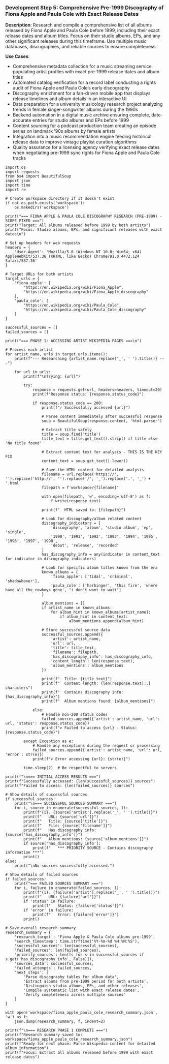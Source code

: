 ### Development Step 5: Comprehensive Pre-1999 Discography of Fiona Apple and Paula Cole with Exact Release Dates

**Description**: Research and compile a comprehensive list of all albums released by Fiona Apple and Paula Cole before 1999, including their exact release dates and album titles. Focus on their studio albums, EPs, and any other significant releases during this timeframe. Use multiple music databases, discographies, and reliable sources to ensure completeness.

**Use Cases**:
- Comprehensive metadata collection for a music streaming service populating artist profiles with exact pre-1999 release dates and album titles
- Automated catalog verification for a record label conducting a rights audit of Fiona Apple and Paula Cole’s early discography
- Discography enrichment for a fan-driven mobile app that displays release timelines and album details in an interactive UI
- Data preparation for a university musicology research project analyzing trends in female singer-songwriter albums during the 1990s
- Backend automation in a digital music archive ensuring complete, date-accurate entries for studio albums and EPs before 1999
- Content sourcing for a podcast production team creating an episode series on landmark ’90s albums by female artists
- Integration into a music recommendation engine feeding historical release data to improve vintage playlist curation algorithms
- Quality assurance for a licensing agency verifying exact release dates when negotiating pre-1999 sync rights for Fiona Apple and Paula Cole tracks

```
import os
import requests
from bs4 import BeautifulSoup
import json
import time
import re

# Create workspace directory if it doesn't exist
if not os.path.exists('workspace'):
    os.makedirs('workspace')

print("=== FIONA APPLE & PAULA COLE DISCOGRAPHY RESEARCH (PRE-1999) - SCOPE FIXED ===")
print("Target: All albums released before 1999 by both artists")
print("Focus: Studio albums, EPs, and significant releases with exact dates\n")

# Set up headers for web requests
headers = {
    'User-Agent': 'Mozilla/5.0 (Windows NT 10.0; Win64; x64) AppleWebKit/537.36 (KHTML, like Gecko) Chrome/91.0.4472.124 Safari/537.36'
}

# Target URLs for both artists
target_urls = {
    'fiona_apple': [
        "https://en.wikipedia.org/wiki/Fiona_Apple",
        "https://en.wikipedia.org/wiki/Fiona_Apple_discography"
    ],
    'paula_cole': [
        "https://en.wikipedia.org/wiki/Paula_Cole",
        "https://en.wikipedia.org/wiki/Paula_Cole_discography"
    ]
}

successful_sources = []
failed_sources = []

print("=== PHASE 1: ACCESSING ARTIST WIKIPEDIA PAGES ===\n")

# Process each artist
for artist_name, urls in target_urls.items():
    print(f"--- Researching {artist_name.replace('_', ' ').title()} ---")
    
    for url in urls:
        print(f"\nTrying: {url}")
        
        try:
            response = requests.get(url, headers=headers, timeout=20)
            print(f"Response status: {response.status_code}")
            
            if response.status_code == 200:
                print(f"✓ Successfully accessed {url}")
                
                # Parse content immediately after successful response
                soup = BeautifulSoup(response.content, 'html.parser')
                
                # Extract title safely
                title = soup.find('title')
                title_text = title.get_text().strip() if title else 'No title found'
                
                # Extract content text for analysis - THIS IS THE KEY FIX
                content_text = soup.get_text().lower()
                
                # Save the HTML content for detailed analysis
                filename = url.replace('https://', '').replace('http://', '').replace('/', '_').replace('.', '_') + '.html'
                filepath = f'workspace/{filename}'
                
                with open(filepath, 'w', encoding='utf-8') as f:
                    f.write(response.text)
                
                print(f"  HTML saved to: {filepath}")
                
                # Look for discography/album related content
                discography_indicators = [
                    'discography', 'album', 'studio album', 'ep', 'single',
                    '1990', '1991', '1992', '1993', '1994', '1995', '1996', '1997', '1998',
                    'debut', 'release', 'recorded'
                ]
                has_discography_info = any(indicator in content_text for indicator in discography_indicators)
                
                # Look for specific album titles known from the era
                known_albums = {
                    'fiona_apple': ['tidal', 'criminal', 'shadowboxer'],
                    'paula_cole': ['harbinger', 'this fire', 'where have all the cowboys gone', "i don't want to wait"]
                }
                
                album_mentions = []
                if artist_name in known_albums:
                    for album_hint in known_albums[artist_name]:
                        if album_hint in content_text:
                            album_mentions.append(album_hint)
                
                # Store successful source data
                successful_sources.append({
                    'artist': artist_name,
                    'url': url,
                    'title': title_text,
                    'filename': filepath,
                    'has_discography_info': has_discography_info,
                    'content_length': len(response.text),
                    'album_mentions': album_mentions
                })
                
                print(f"  Title: {title_text}")
                print(f"  Content length: {len(response.text):,} characters")
                print(f"  Contains discography info: {has_discography_info}")
                print(f"  Album mentions found: {album_mentions}")
                
            else:
                # Handle non-200 status codes
                failed_sources.append({'artist': artist_name, 'url': url, 'status': response.status_code})
                print(f"✗ Failed to access {url} - Status: {response.status_code}")
                
        except Exception as e:
            # Handle any exceptions during the request or processing
            failed_sources.append({'artist': artist_name, 'url': url, 'error': str(e)})
            print(f"✗ Error accessing {url}: {str(e)}")
        
        time.sleep(2)  # Be respectful to servers

print(f"\n=== INITIAL ACCESS RESULTS ===")
print(f"Successfully accessed: {len(successful_sources)} sources")
print(f"Failed to access: {len(failed_sources)} sources")

# Show details of successful sources
if successful_sources:
    print("\n=== SUCCESSFUL SOURCES SUMMARY ===")
    for i, source in enumerate(successful_sources, 1):
        print(f"{i}. {source['artist'].replace('_', ' ').title()}")
        print(f"   URL: {source['url']}")
        print(f"   Title: {source['title']}")
        print(f"   File: {source['filename']}")
        print(f"   Has discography info: {source['has_discography_info']}")
        print(f"   Album mentions: {source['album_mentions']}")
        if source['has_discography_info']:
            print(f"   *** PRIORITY SOURCE - Contains discography information ***")
        print()
else:
    print("\nNo sources successfully accessed.")

# Show details of failed sources
if failed_sources:
    print("=== FAILED SOURCES SUMMARY ===")
    for i, failure in enumerate(failed_sources, 1):
        print(f"{i}. {failure['artist'].replace('_', ' ').title()}")
        print(f"   URL: {failure['url']}")
        if 'status' in failure:
            print(f"   Status: {failure['status']}")
        if 'error' in failure:
            print(f"   Error: {failure['error']}")
        print()

# Save overall research summary
research_summary = {
    'research_target': 'Fiona Apple & Paula Cole albums pre-1999',
    'search_timestamp': time.strftime('%Y-%m-%d %H:%M:%S'),
    'successful_sources': len(successful_sources),
    'failed_sources': len(failed_sources),
    'priority_sources': len([s for s in successful_sources if s.get('has_discography_info', False)]),
    'sources_data': successful_sources,
    'failed_attempts': failed_sources,
    'next_steps': [
        'Parse discography tables for album data',
        'Extract albums from pre-1999 period for both artists', 
        'Distinguish studio albums, EPs, and other releases',
        'Compile systematic list with exact release dates',
        'Verify completeness across multiple sources'
    ]
}

with open('workspace/fiona_apple_paula_cole_research_summary.json', 'w') as f:
    json.dump(research_summary, f, indent=2)

print(f"\n=== RESEARCH PHASE 1 COMPLETE ===")
print(f"Research summary saved to: workspace/fiona_apple_paula_cole_research_summary.json")
print(f"Ready for next phase: Parse Wikipedia content for detailed album information")
print(f"Focus: Extract all albums released before 1999 with exact release dates")
```